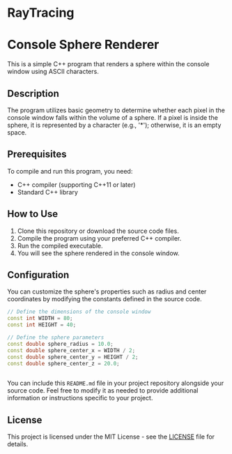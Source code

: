 # RayTracing

# Console Sphere Renderer

This is a simple C++ program that renders a sphere within the console window using ASCII characters.

## Description

The program utilizes basic geometry to determine whether each pixel in the console window falls within the volume of a sphere. If a pixel is inside the sphere, it is represented by a character (e.g., '*'); otherwise, it is an empty space.

## Prerequisites

To compile and run this program, you need:

- C++ compiler (supporting C++11 or later)
- Standard C++ library

## How to Use

1. Clone this repository or download the source code files.
2. Compile the program using your preferred C++ compiler.
3. Run the compiled executable.
4. You will see the sphere rendered in the console window.

## Configuration

You can customize the sphere's properties such as radius and center coordinates by modifying the constants defined in the source code.

```cpp
// Define the dimensions of the console window
const int WIDTH = 80;
const int HEIGHT = 40;

// Define the sphere parameters
const double sphere_radius = 10.0;
const double sphere_center_x = WIDTH / 2;
const double sphere_center_y = HEIGHT / 2;
const double sphere_center_z = 20.0;
 
```



You can include this `README.md` file in your project repository alongside your source code. Feel free to modify it as needed to provide additional information or instructions specific to your project.



## License

This project is licensed under the MIT License - see the [LICENSE](LICENSE) file for details.
